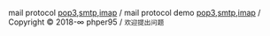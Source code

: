 
mail protocol [pop3](https://tools.ietf.org/html/rfc1939),[smtp](https://tools.ietf.org/html/rfc5321),[imap](https://tools.ietf.org/html/rfc3501) / mail protocol demo [pop3](https://github.com/phper95/mail-server/wiki/POP3),[smtp](https://github.com/phper95/mail-server/wiki/SMTP),[imap](https://github.com/phper95/mail-server/wiki/IMAP) / Copyright © 2018-∞ phper95 / `欢迎提出问题`
